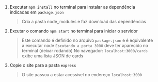 1. Executar `npm install` no terminal para instalar as dependência indicadas em `package.json`
    > Cria a pasta node_modules e faz download das dependências

1. Excutar o comando `npm start` no terminal para iniciar o servidor
    > Este comando é definido no arquivo `package.json` e é equivalente a executar node 
    > `Escutando a porta 3000` deve ter aparecido no terminal (deixar rodando)
    > No navegador: `localhost:3000/cards` exibe uma lista JSON de cards

1. Copie o site para a pasta `express`
    > O site passou a estar acessível no endereço `localhost:3000`



